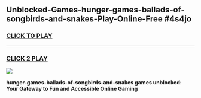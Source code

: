 
## Unblocked-Games-hunger-games-ballads-of-songbirds-and-snakes-Play-Online-Free #4s4jo
<h3>
<a href="https://us.freeplayer.one?title=hunger-games-ballads-of-songbirds-and-snakes&ref=10M">CLICK TO PLAY</a></h3>
<hr>

<h3>
<a href="https://us.freeplayer.one?title=hunger-games-ballads-of-songbirds-and-snakes&ref=10M">CLICK 2 PLAY</a>
  
</h3>

<a href="https://us.freeplayer.one?title=hunger-games-ballads-of-songbirds-and-snakes&ref=10M"><img src="https://clearcache.store/games.png"></a>


**hunger-games-ballads-of-songbirds-and-snakes games unblocked: Your Gateway to Fun and Accessible Online Gaming**
